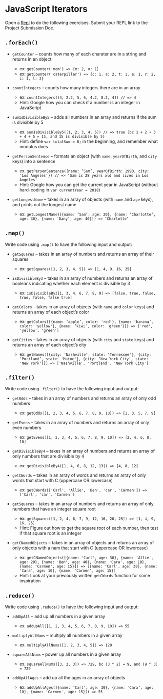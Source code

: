 # JavaScript Iterators

Open a [Repl](http://repl.it/languages/javascript) to do the following exercises. Submit your REPL link to the Project Submission Doc.

## `.forEach()`
- `getCounter` – counts how many of each charater are in a string and returns in an object
	- ex: `getCounter('mom') => {m: 2, o: 1}`
	- ex: `getCounter('caterpillar') => {c: 1, a: 2, t: 1, e: 1, r: 2, i: 1, l: 2}`
	
- `countIntegers` – counts how many integers there are in an array
	- ex: `countIntegers([4, 2.2, 5, 6, 4.2, 8.2, 4]) // => 4`
	- Hint: Google how you can check if a number is an integer in JavaScript
	
- `sumIsDivisibleBy5` – adds all numbers in an array and returns if the sum is divisible by 5
	- ex. `sumIsDivisibleBy5([1, 2, 3, 4, 5]) // => true (bc 1 + 2 + 3 + 4 + 5 = 15, and 15 is divisible by 5)`
	- Hint: define `var totalSum = 0;` in the beginning, and remember what modulus does
	
- `getPersonSentence` – formats an object (with `name`, `yearOfBirth`, and `city` keys) into a sentence
	- ex. `getPersonSentence({name: ’Sam’, yearOfBirth: 1990, city: 'Los Angeles'}) // => 'Sam is 28 years old and lives in Los Angeles'`
	- Hint: Google how you can get the current year in JavaScript (without hard-coding in `var currentYear = 2018`)
- `getLongestName` – takes in an array of objects (with `name` and `age` keys), and prints out the longest name
	- ex: `getLongestName([{name: ’Sam’, age: 20}, {name: ’Charlotte’, age: 30}, {name: ’Dany’, age: 40}]) => ‘Charlotte’`

## `.map()`
Write code using `.map()` to have the following input and output:

- `getSquares` – takes in an array of numbers and returns an array of their squares
  - ex: `getSquares([1, 2, 3, 4, 5]) => [1, 4, 9, 16, 25]`
  
- `isDivisibleBy3` – takes in an array of numbers and returns an array of booleans indicating whether each element is divisible by 3
  - ex: `isDivisibleBy3[1, 3, 4, 6, 7, 8, 9] => [false, true, false, true, false, false true]`
  
- `getColors` – takes in an array of objects (with `name` and `color` keys) and returns an array of each object’s color
  - ex: `getColors([{name: ’apple’, color: 'red'}, {name: ’banana’, color: 'yellow'}, {name: ’kiwi’, color: 'green'}]) => ['red', 'yellow', 'green']`
  
- `getCities` – takes in an array of objects (with `city` and `state` keys) and returns an array of each object’s city
  - ex: `getNames([{city: ’Nashville’, state: 'Tennessee'}, {city: ’Portland’, state: 'Maine'}, {city: ’New York City’, state: 'New York'}]) => ['Nashville', 'Portland', 'New York City']`

## `.filter()`
Write code using `.filter()` to have the following input and output:

- `getOdds` – takes in an array of numbers and returns an array of only odd numbers
  - ex: `getOdds([1, 2, 3, 4, 5, 6, 7, 8, 9, 10]) => [1, 3, 5, 7, 9]`

- `getEvens` – takes in an array of numbers and returns an array of only even numbers
  - ex: `getEvens([1, 2, 3, 4, 5, 6, 7, 8, 9, 10]) => [2, 4, 6, 8, 10]`
  
- `getDivisibleBy4` – takes in an array of numbers and returns an array of only numbers that are divisible by 4
  - ex: `getDivisibleBy4([1, 4, 6, 8, 12, 13]) => [4, 8, 12]`
  
- `getCWords` – takes in an array of words and returns an array of only words that start with C (uppercase OR lowercase)
  - ex: `getCWords(['Carl', 'Allie', 'Ben', 'car', 'Carmen']) => ['Carl', 'car', 'Carmen']`

- `getSquares` – takes in an array of numbers and returns an array of only numbers that have an integer square root
  - ex: `getSquares([1, 2, 4, 6, 7, 9, 12, 16, 20, 25]) => [1, 4, 9, 16, 25]`
  - Hint: Figure out how to get the square root of each number, then test if that square root is an integer
  
- `getCNamedObjects` – takes in an array of objects and returns an array of only objects with a nam that start with C (uppercase OR lowercase) 
  - ex: `getCNamedObjects([{name: 'Carl', age: 30}, {name: 'Allie', age: 20}, {name: 'Ben', age: 40}, {name: 'Cara', age: 10}, {name: 'Carmen', age: 15}]) => [{name: 'Carl', age: 30}, {name: 'Cara', age: 10}, {name: 'Carmen', age: 15}]` 
  - Hint: Look at your previously written `getCWords` function for some inspiration

## `.reduce()`
Write code using `.reduce()` to have the following input and output:

- `addUpAll` – add up all numbers in a given array
  - ex. `addUpAll([1, 2, 3, 4, 5, 6, 7, 8, 9, 10]) => 55` 

- `multiplyAllNums` – multiply all numbers in a given array
  - ex. `multiplyAllNums([1, 2, 3, 4, 5]) => 120`
  
- `squareAllNums` – power up all numbers in a given array
  - ex. `squareAllNums([3, 2, 3]) => 729, bc (3 ^ 2) = 9, and (9 ^ 3) = 729`

- `addUpAllAges` – add up all the ages in an array of objects
  - ex. `addUpAllAges([{name: 'Carl', age: 30}, {name: 'Cara', age: 10}, {name: 'Carmen', age: 15}]) => 55` 
